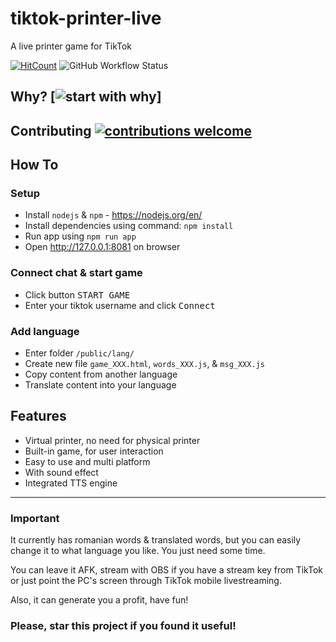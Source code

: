 # tiktok-printer-live
A live printer game for TikTok

[![HitCount](https://hits.dwyl.com/alexdhg/tiktok-printer-live.svg?style=flat&show=unique)](http://hits.dwyl.com/alexdhg/tiktok-printer-live)
![GitHub Workflow Status](https://img.shields.io/github/workflow/status/dwyl/auth_plug/Elixir%20CI?label=build&style=flat-square)
## Why? [![start with why](https://img.shields.io/badge/start%20with-why%3F-brightgreen.svg?style=flat)]
## Contributing [![contributions welcome](https://img.shields.io/badge/contributions-welcome-brightgreen.svg?style=flat)](https://github.com/dwyl/esta/issues)

## How To

### Setup

- Install `nodejs` & `npm` - https://nodejs.org/en/
- Install dependencies using command: `npm install`
- Run app using `npm run app`
- Open http://127.0.0.1:8081 on browser

### Connect chat & start game

- Click button <kbd>START GAME</kbd>
- Enter your tiktok username and click <kbd>Connect</kbd>

### Add language

- Enter folder `/public/lang/`
- Create new file `game_XXX.html`, `words_XXX.js`, & `msg_XXX.js`
- Copy content from another language
- Translate content into your language


## Features

- Virtual printer, no need for physical printer
- Built-in game, for user interaction
- Easy to use and multi platform
- With sound effect
- Integrated TTS engine

---

### Important

It currently has romanian words & translated words, but you can easily change it to what language you like. You just need some time.

You can leave it AFK, stream with OBS if you have a stream key from TikTok or just point the PC's screen through TikTok mobile livestreaming.

Also, it can generate you a profit, have fun!

### Please, star this project if you found it useful!

